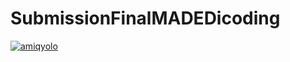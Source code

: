 # SubmissionFinalMADEDicoding
[![amiqyolo](https://circleci.com/gh/amiqyolo/Submission-Final-MADE-Dicoding.svg?style=svg)](https://circleci.com/gh/amiqyolo/Submission-Final-MADE-Dicoding)

